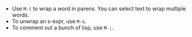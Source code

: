* Use `M-(` to wrap a word in parens. You can select text to wrap
  multiple words.
* To unwrap an s-expr, use `M-s`.
* To comment out a bunch of lisp, use `M-;`.
